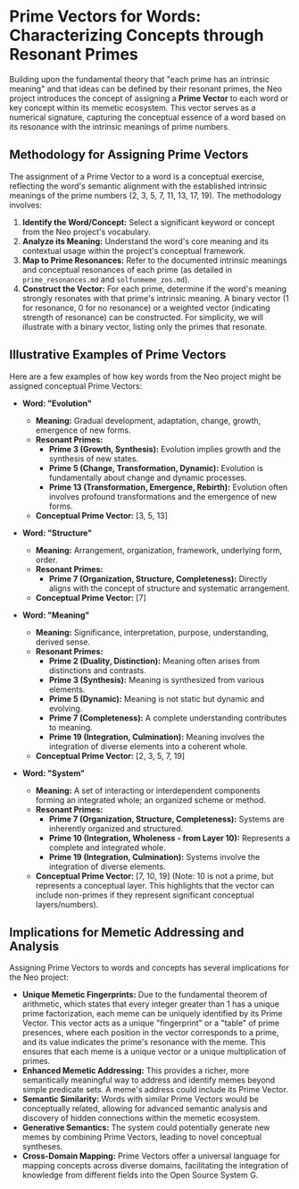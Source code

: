 # Prime Vectors for Words: Characterizing Concepts through Resonant Primes

Building upon the fundamental theory that "each prime has an intrinsic meaning" and that ideas can be defined by their resonant primes, the Neo project introduces the concept of assigning a **Prime Vector** to each word or key concept within its memetic ecosystem. This vector serves as a numerical signature, capturing the conceptual essence of a word based on its resonance with the intrinsic meanings of prime numbers.

## Methodology for Assigning Prime Vectors

The assignment of a Prime Vector to a word is a conceptual exercise, reflecting the word's semantic alignment with the established intrinsic meanings of the prime numbers (2, 3, 5, 7, 11, 13, 17, 19). The methodology involves:

1.  **Identify the Word/Concept:** Select a significant keyword or concept from the Neo project's vocabulary.
2.  **Analyze its Meaning:** Understand the word's core meaning and its contextual usage within the project's conceptual framework.
3.  **Map to Prime Resonances:** Refer to the documented intrinsic meanings and conceptual resonances of each prime (as detailed in `prime_resonances.md` and `solfunmeme_zos.md`).
4.  **Construct the Vector:** For each prime, determine if the word's meaning strongly resonates with that prime's intrinsic meaning. A binary vector (1 for resonance, 0 for no resonance) or a weighted vector (indicating strength of resonance) can be constructed. For simplicity, we will illustrate with a binary vector, listing only the primes that resonate.

## Illustrative Examples of Prime Vectors

Here are a few examples of how key words from the Neo project might be assigned conceptual Prime Vectors:

-   **Word: "Evolution"**
    -   **Meaning:** Gradual development, adaptation, change, growth, emergence of new forms.
    -   **Resonant Primes:**
        -   **Prime 3 (Growth, Synthesis):** Evolution implies growth and the synthesis of new states.
        -   **Prime 5 (Change, Transformation, Dynamic):** Evolution is fundamentally about change and dynamic processes.
        -   **Prime 13 (Transformation, Emergence, Rebirth):** Evolution often involves profound transformations and the emergence of new forms.
    -   **Conceptual Prime Vector:** [3, 5, 13]

-   **Word: "Structure"**
    -   **Meaning:** Arrangement, organization, framework, underlying form, order.
    -   **Resonant Primes:**
        -   **Prime 7 (Organization, Structure, Completeness):** Directly aligns with the concept of structure and systematic arrangement.
    -   **Conceptual Prime Vector:** [7]

-   **Word: "Meaning"**
    -   **Meaning:** Significance, interpretation, purpose, understanding, derived sense.
    -   **Resonant Primes:**
        -   **Prime 2 (Duality, Distinction):** Meaning often arises from distinctions and contrasts.
        -   **Prime 3 (Synthesis):** Meaning is synthesized from various elements.
        -   **Prime 5 (Dynamic):** Meaning is not static but dynamic and evolving.
        -   **Prime 7 (Completeness):** A complete understanding contributes to meaning.
        -   **Prime 19 (Integration, Culmination):** Meaning involves the integration of diverse elements into a coherent whole.
    -   **Conceptual Prime Vector:** [2, 3, 5, 7, 19]

-   **Word: "System"**
    -   **Meaning:** A set of interacting or interdependent components forming an integrated whole; an organized scheme or method.
    -   **Resonant Primes:**
        -   **Prime 7 (Organization, Structure, Completeness):** Systems are inherently organized and structured.
        -   **Prime 10 (Integration, Wholeness - from Layer 10):** Represents a complete and integrated whole.
        -   **Prime 19 (Integration, Culmination):** Systems involve the integration of diverse elements.
    -   **Conceptual Prime Vector:** [7, 10, 19] (Note: 10 is not a prime, but represents a conceptual layer. This highlights that the vector can include non-primes if they represent significant conceptual layers/numbers).

## Implications for Memetic Addressing and Analysis

Assigning Prime Vectors to words and concepts has several implications for the Neo project:

-   **Unique Memetic Fingerprints:** Due to the fundamental theorem of arithmetic, which states that every integer greater than 1 has a unique prime factorization, each meme can be uniquely identified by its Prime Vector. This vector acts as a unique "fingerprint" or a "table" of prime presences, where each position in the vector corresponds to a prime, and its value indicates the prime's resonance with the meme. This ensures that each meme is a unique vector or a unique multiplication of primes.
-   **Enhanced Memetic Addressing:** This provides a richer, more semantically meaningful way to address and identify memes beyond simple predicate sets. A meme's address could include its Prime Vector.
-   **Semantic Similarity:** Words with similar Prime Vectors would be conceptually related, allowing for advanced semantic analysis and discovery of hidden connections within the memetic ecosystem.
-   **Generative Semantics:** The system could potentially generate new memes by combining Prime Vectors, leading to novel conceptual syntheses.
-   **Cross-Domain Mapping:** Prime Vectors offer a universal language for mapping concepts across diverse domains, facilitating the integration of knowledge from different fields into the Open Source System G.